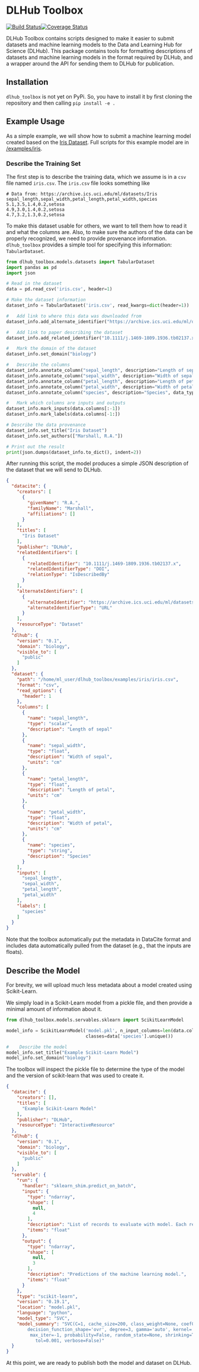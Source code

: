 # DLHub Toolbox
[![Build Status](https://travis-ci.org/DLHub-Argonne/dlhub_toolbox.svg?branch=master)](https://travis-ci.org/DLHub-Argonne/dlhub_toolbox)[![Coverage Status](https://coveralls.io/repos/github/DLHub-Argonne/dlhub_toolbox/badge.svg?branch=master)](https://coveralls.io/github/DLHub-Argonne/dlhub_toolbox?branch=master)

DLHub Toolbox contains scripts designed to make it easier to submit datasets and machine learning models to the Data and Learning Hub for Science (DLHub). This package contains tools for formatting descriptions of datasets and machine learning models in the format required by DLHub, and a wrapper around the API for sending them to DLHub for publication.

## Installation

`dlhub_toolbox` is not yet on PyPi. So, you have to install it by first cloning the repository and then calling `pip install -e .`

## Example Usage

As a simple example, we will show how to submit a machine learning model created based on the [Iris Dataset](https://archive.ics.uci.edu/ml/datasets/Iris).
Full scripts for this example model are in [/examples/iris](./examples/iris).

### Describe the Training Set

The first step is to describe the training data, which we assume is in a `csv` file named `iris.csv`. 
The `iris.csv` file looks something like

```text
# Data from: https://archive.ics.uci.edu/ml/datasets/Iris
sepal_length,sepal_width,petal_length,petal_width,species
5.1,3.5,1.4,0.2,setosa
4.9,3.0,1.4,0.2,setosa
4.7,3.2,1.3,0.2,setosa
```

To make this dataset usable for others, we want to tell them how to read it and what the columns are.
Also, to make sure the authors of the data can be properly recognized, we need to provide provenance information.
`dlhub_toolbox` provides a simple tool for specifying this information: `TabularDataset`.

```python
from dlhub_toolbox.models.datasets import TabularDataset
import pandas as pd
import json

# Read in the dataset
data = pd.read_csv('iris.csv', header=1)

# Make the dataset information
dataset_info = TabularDataset('iris.csv', read_kwargs=dict(header=1))

#   Add link to where this data was downloaded from
dataset_info.add_alternate_identifier("https://archive.ics.uci.edu/ml/datasets/Iris", "URL")

#   Add link to paper describing the dataset
dataset_info.add_related_identifier("10.1111/j.1469-1809.1936.tb02137.x", "DOI", "IsDescribedBy")

#   Mark the domain of the dataset
dataset_info.set_domain("biology")

#   Describe the columns
dataset_info.annotate_column("sepal_length", description="Length of sepal", data_type="scalar")
dataset_info.annotate_column("sepal_width", description="Width of sepal", units="cm")
dataset_info.annotate_column("petal_length", description="Length of petal", units="cm")
dataset_info.annotate_column("petal_width", description="Width of petal", units="cm")
dataset_info.annotate_column("species", description="Species", data_type='string')

#   Mark which columns are inputs and outputs
dataset_info.mark_inputs(data.columns[:-1])
dataset_info.mark_labels(data.columns[-1:])

# Describe the data provenance
dataset_info.set_title("Iris Dataset")
dataset_info.set_authors(["Marshall, R.A."])

# Print out the result
print(json.dumps(dataset_info.to_dict(), indent=2))
```

After running this script, the model produces a simple JSON description of the dataset that we will send to DLHub.

```json
{
  "datacite": {
    "creators": [
      {
        "givenName": "R.A.",
        "familyName": "Marshall",
        "affiliations": []
      }
    ],
    "titles": [
      "Iris Dataset"
    ],
    "publisher": "DLHub",
    "relatedIdentifiers": [
      {
        "relatedIdentifier": "10.1111/j.1469-1809.1936.tb02137.x",
        "relatedIdentifierType": "DOI",
        "relationType": "IsDescribedBy"
      }
    ],
    "alternateIdentifiers": [
      {
        "alternateIdentifier": "https://archive.ics.uci.edu/ml/datasets/Iris",
        "alternateIdentifierType": "URL"
      }
    ],
    "resourceType": "Dataset"
  },
  "dlhub": {
    "version": "0.1",
    "domain": "biology",
    "visible_to": [
      "public"
    ]
  },
  "dataset": {
    "path": "/home/ml_user/dlhub_toolbox/examples/iris/iris.csv",
    "format": "csv",
    "read_options": {
      "header": 1
    },
    "columns": [
      {
        "name": "sepal_length",
        "type": "scalar",
        "description": "Length of sepal"
      },
      {
        "name": "sepal_width",
        "type": "float",
        "description": "Width of sepal",
        "units": "cm"
      },
      {
        "name": "petal_length",
        "type": "float",
        "description": "Length of petal",
        "units": "cm"
      },
      {
        "name": "petal_width",
        "type": "float",
        "description": "Width of petal",
        "units": "cm"
      },
      {
        "name": "species",
        "type": "string",
        "description": "Species"
      }
    ],
    "inputs": [
      "sepal_length",
      "sepal_width",
      "petal_length",
      "petal_width"
    ],
    "labels": [
      "species"
    ]
  }
}
```

Note that the toolbox automatically put the metadata in DataCite format and includes data automatically pulled from the dataset (e.g., that the inputs are floats).

## Describe the Model

For brevity, we will upload much less metadata about a model created using Scikit-Learn.

We simply load in a Scikit-Learn model from a pickle file, and then provide a minimal amount of information about it.

```python
from dlhub_toolbox.models.servables.sklearn import ScikitLearnModel

model_info = ScikitLearnModel('model.pkl', n_input_columns=len(data.columns) - 1,
                              classes=data['species'].unique())

#    Describe the model
model_info.set_title("Example Scikit-Learn Model")
model_info.set_domain("biology")
```

The toolbox will inspect the pickle file to determine the type of the model and the version of scikit-learn that was used to create it.

```json
{
  "datacite": {
    "creators": [],
    "titles": [
      "Example Scikit-Learn Model"
    ],
    "publisher": "DLHub",
    "resourceType": "InteractiveResource"
  },
  "dlhub": {
    "version": "0.1",
    "domain": "biology",
    "visible_to": [
      "public"
    ]
  },
  "servable": {
    "run": {
      "handler": "sklearn_shim.predict_on_batch",
      "input": {
        "type": "ndarray",
        "shape": [
          null,
          4
        ],
        "description": "List of records to evaluate with model. Each record is a list of 4 variables.",
        "items": "float"
      },
      "output": {
        "type": "ndarray",
        "shape": [
          null,
          3
        ],
        "description": "Predictions of the machine learning model.",
        "items": "float"
      }
    },
    "type": "scikit-learn",
    "version": "0.19.1",
    "location": "model.pkl",
    "language": "python",
    "model_type": "SVC",
    "model_summary": "SVC(C=1, cache_size=200, class_weight=None, coef0=0.0,\n
        decision_function_shape='ovr', degree=3, gamma='auto', kernel='linear',\n 
         max_iter=-1, probability=False, random_state=None, shrinking=True,\n
           tol=0.001, verbose=False)"
  }
}
```

At this point, we are ready to publish both the model and dataset on DLHub.
